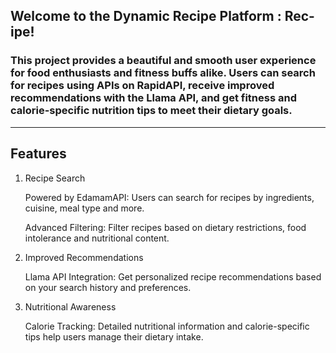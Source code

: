 ## Welcome to the Dynamic Recipe Platform : Rec-ipe! ##
### This project provides a beautiful and smooth user experience for food enthusiasts and fitness buffs alike. Users can search for recipes using APIs on RapidAPI, receive improved recommendations with the Llama API, and get fitness and calorie-specific nutrition tips to meet their dietary goals. ###
------------------------------------------------------------------------------------------------------
## Features ##
1. Recipe Search

    Powered by EdamamAPI: Users can search for recipes by ingredients, cuisine, meal type and more.

    Advanced Filtering: Filter recipes based on dietary restrictions, food intolerance and nutritional content.

2. Improved Recommendations

    Llama API Integration: Get personalized recipe recommendations based on your search history and preferences.

3. Nutritional Awareness

    Calorie Tracking: Detailed nutritional information and calorie-specific tips help users manage their dietary intake.